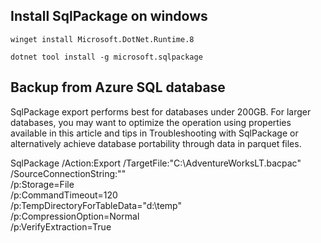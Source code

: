 ## Install SqlPackage on windows
```
winget install Microsoft.DotNet.Runtime.8
```
```
dotnet tool install -g microsoft.sqlpackage
```

## Backup from Azure SQL database
SqlPackage export performs best for databases under 200GB. For larger databases, you may want to optimize the operation using properties available in this article and tips in Troubleshooting with SqlPackage or alternatively achieve database portability through data in parquet files.


SqlPackage /Action:Export /TargetFile:"C:\AdventureWorksLT.bacpac" \
    /SourceConnectionString:"" \
    /p:Storage=File \
    /p:CommandTimeout=120 \
    /p:TempDirectoryForTableData="d:\temp" \
    /p:CompressionOption=Normal \
    /p:VerifyExtraction=True
